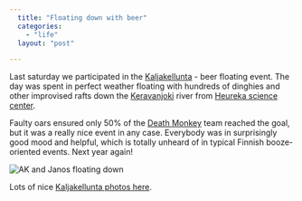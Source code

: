 ```yaml
---
  title: "Floating down with beer"
  categories: 
    - "life"
  layout: "post"

---
```

Last saturday we participated in the [Kaljakellunta][1] - beer floating event. The day was spent in perfect weather floating with hundreds of dinghies and other improvised rafts down the [Keravanjoki][2] river from [Heureka science center][3].

Faulty oars ensured only 50% of the [Death Monkey][4] team reached the goal, but it was a really nice event in any case. Everybody was in surprisingly good mood and helpful, which is totally unheard of in typical Finnish booze-oriented events. Next year again!

![AK and Janos floating down](https://s3.eu-central-1.amazonaws.com/bergie-iki-fi/Kaljakellunta_2006_Janos_AK_small.jpg)

Lots of nice [Kaljakellunta photos here][5].

[1]: http://www.kaljakellunta.com/
[2]: http://www.kerava.fi/ymparisto_keravanjoki.asp
[3]: http://en.wikipedia.org/wiki/Heureka
[4]: http://www.deathmonkey.org/
[5]: http://www.pbase.com/mbjorkro/kaljakellunta2006
